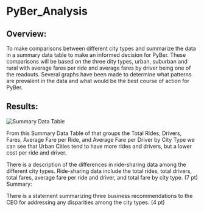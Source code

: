 # PyBer_Analysis

## Overview:
To make comparisons between different city types and summarize the data in a summary data table to make an informed decision for PyBer. These comparisons will be based on the three dity types, urban, suburban and rural with average fares per ride and average fares by driver being one of the readouts. Several graphs have been made to determine what patterns are prevalent in the data and what would be the best course of action for PyBer.


## Results:

![Summary Data Table](https://github.com/vanessaneang/PyBer_Analysis/blob/analysis/Summary_Data_Table_Pyber.png)

From this Summary Data Table of that groups the Total Rides, Drivers, Fares, Average Fare per Ride, and Average Fare per Driver by City Type we can see that Urban Cities tend to have more rides and drivers, but a lower cost per ride and driver. 

There is a description of the differences in ride-sharing data among the different city types. Ride-sharing data include the total rides, total drivers, total fares, average fare per ride and driver, and total fare by city type. (7 pt)
Summary:

There is a statement summarizing three business recommendations to the CEO for addressing any disparities among the city types. (4 pt)
